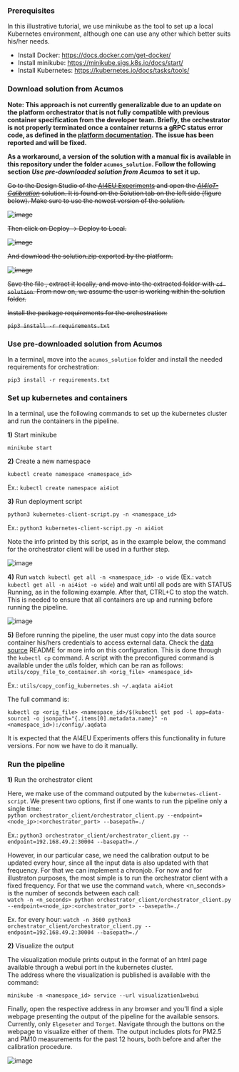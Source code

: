 ### Prerequisites

In this illustrative tutorial, we use minikube as the tool to set up a local Kubernetes environment, although one can use any other which better suits his/her needs.

- Install Docker: https://docs.docker.com/get-docker/
- Install minikube: https://minikube.sigs.k8s.io/docs/start/
- Install Kubernetes: https://kubernetes.io/docs/tasks/tools/

### Download solution from Acumos

**Note: This approach is not currently generalizable due to an update on the platform orchestrator that is not fully compatible with previous container specification from the developer team. Briefly, the orchestrator is not properly terminated once a container returns a gRPC status error code, as defined in the [platform documentation](https://github.com/ai4eu/tutorials/blob/master/Container_Specification/ai4eu_container_specification.pdf). The issue has been reported and will be fixed.**

**As a workaround, a version of the solution with a manual fix is available in this repository under the folder `acumos_solution`. Follow the following section** ***Use pre-downloaded solution from Acumos*** **to set it up.**

~~Go to the Design Studio of the [AI4EU Experiments](https://aiexp.ai4europe.eu/#/home) and open the [*AI4IoT-Calibration*](https://aiexp.ai4europe.eu/#/marketSolutions?solutionId=0fbc7cc0-843a-489b-bab1-40e4d2700680&revisionId=478028bb-1c58-4641-9bc0-eba716119aec) solution. It is found on the Solution tab on the left side (figure below). Make sure to use the newest version of the solution.~~

~~![image](https://user-images.githubusercontent.com/45718165/144255264-a7d82db2-0c7c-4d6c-b07d-2f2212b72ca5.png)~~

~~Then click on Deploy -> Deploy to Local.~~

~~![image](https://user-images.githubusercontent.com/45718165/137911279-88d2fb1f-442a-4d25-8cbf-4b01c3ee3084.png)~~

~~And download the solution.zip exported by the platform.~~

~~![image](https://user-images.githubusercontent.com/45718165/137911369-dcd0ab85-5362-403d-9bb4-89c2e984333c.png)~~

~~Save the file , extract it locally, and move into the extracted folder with `cd solution`. From now on, we assume the user is working within the solution folder.~~

~~Install the package requirements for the orchestration:~~

~~`pip3 install -r requirements.txt`~~

### Use pre-downloaded solution from Acumos

In a terminal, move into the `acumos_solution` folder and install the needed requirements for orchestration:

`pip3 install -r requirements.txt`

### Set up kubernetes and containers

In a terminal, use the following commands to set up the kubernetes cluster and run the containers in the pipeline.

**1)** Start minikube

`minikube start`

**2)** Create a new namespace

`kubectl create namespace <namespace_id>`

Ex.: `kubectl create namespace ai4iot`

**3)** Run deployment script

`python3 kubernetes-client-script.py -n <namespace_id>`

Ex.: `python3 kubernetes-client-script.py -n ai4iot`

Note the info printed by this script, as in the example below, the command for the orchestrator client will be used in a further step.

![image](https://user-images.githubusercontent.com/45718165/137909352-7e6377a3-0831-47b8-8206-51885a30b54a.png)

**4)** Run `watch kubectl get all -n <namespace_id> -o wide` (Ex.: `watch kubectl get all -n ai4iot -o wide`) and wait until all pods are with STATUS Running, as in the following example. After that, CTRL+C to stop the watch. This is needed to ensure that all containers are up and running before running the pipeline.

![image](https://user-images.githubusercontent.com/45718165/137887263-854da8d7-0acc-441f-9196-2f3110bee814.png)

**5)** Before running the pipeline, the user must copy into the data source container his/hers credentials to access external data. Check the [data source](data-source.md) README for more info on this configuration. This is done through the `kubectl cp` command. A script with the preconfigured command is available under the *utils* folder, which can be ran as follows:  
`utils/copy_file_to_container.sh <orig_file> <namespace_id>`

Ex.: `utils/copy_config_kubernetes.sh ~/.aqdata ai4iot`

The full command is:

`kubectl cp <orig_file> <namespace_id>/$(kubectl get pod -l app=data-source1 -o jsonpath="{.items[0].metadata.name}" -n <namespace_id>):/config/.aqdata`

It is expected that the AI4EU Experiments offers this functionality in future versions. For now we have to do it manually.

### Run the pipeline
**1)** Run the orchestrator client

Here, we make use of the command outputed by the `kubernetes-client-script`. We present two options, first if one wants to run the pipeline only a single time:  
`python orchestrator_client/orchestrator_client.py --endpoint=<node_ip>:<orchestrator_port> --basepath=./`

Ex.: `python3 orchestrator_client/orchestrator_client.py --endpoint=192.168.49.2:30004 --basepath=./`

However, in our particular case, we need the calibration output to be updated every hour, since all the input data is also updated with that frequency. For that we can implement a chronjob. For now and for illustraton purposes, the most simple is to run the orchestrator client with a fixed frequency. For that we use the command `watch`, where <n_seconds> is the number of seconds between each call:  
`watch -n <n_seconds> python orchestrator_client/orchestrator_client.py --endpoint=<node_ip>:<orchestrator_port> --basepath=./`

Ex. for every hour: `watch -n 3600 python3 orchestrator_client/orchestrator_client.py --endpoint=192.168.49.2:30004 --basepath=./`

**2)** Visualize the output

The visualization module prints output in the format of an html page available through a webui port in the kubernetes cluster.  
The address where the visualization is published is available with the command:

`minikube -n <namespace_id> service --url visualization1webui`

Finally, open the respective address in any browser and you'll find a siple webpage presenting the output of the pipeline for the available sensors. Currently, only `Elgeseter` and `Torget`. Navigate through the buttons on the webpage to visualize either of them. The output includes plots for PM2.5 and PM10 measurements for the past 12 hours, both before and after the calibration procedure.

![image](https://user-images.githubusercontent.com/45718165/143457667-9fba09d4-b0b3-494f-ab63-4378e5d91c63.png)

